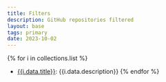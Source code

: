 ```yaml
---
title: Filters
description: GitHub repositories filtered
layout: base
tags: primary
date: 2023-10-02
---
```

{% for i in collections.list %}
- [{{i.data.title}}]({{i.url}}): {{i.data.description}}
{% endfor %}